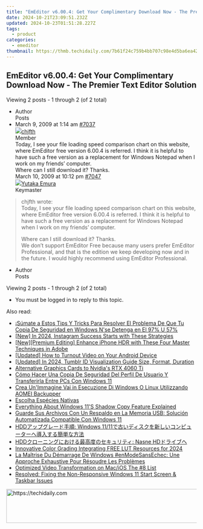```yaml
---
title: "EmEditor v6.00.4: Get Your Complimentary Download Now - The Premier Text Editor Solution"
date: 2024-10-21T23:09:51.232Z
updated: 2024-10-23T01:51:28.227Z
tags:
  - product
categories:
  - emeditor
thumbnail: https://thmb.techidaily.com/7b61f24c759b4bb707c98e4d5ba6ea429d7484a4ebc98b905ced6f7c4d8a2b63.jpg
---
```


## EmEditor v6.00.4: Get Your Complimentary Download Now - The Premier Text Editor Solution

Viewing 2 posts - 1 through 2 (of 2 total)

* Author  
Posts
* March 9, 2009 at 1:14 am [#7037](https://tools.techidaily.com/emeditor/products/)  
[![](https://secure.gravatar.com/avatar/8b0cab4b6072a9b0664f8d97be026201?s=80&d=identicon&r=g)chjfth](https://www.emeditor.com/forums/users/chjfth/ "View chjfth's profile")  
Member  
Today, I see your file loading speed comparison chart on this website, where EmEditor free version 6.00.4 is referred. I think it is helpful to have such a free version as a replacement for Windows Notepad when I work on my friends’ computer.  
 Where can I still download it? Thanks.  
March 10, 2009 at 10:12 pm [#7047](https://tools.techidaily.com/emeditor/products/)  
[![](https://secure.gravatar.com/avatar/a0a6377144ed3636f985d87303f65ed2?s=80&d=identicon&r=g)Yutaka Emura](https://www.emeditor.com/forums/users/yemura/ "View Yutaka Emura's profile")  
Keymaster  
> chjfth wrote:  
> Today, I see your file loading speed comparison chart on this website, where EmEditor free version 6.00.4 is referred. I think it is helpful to have such a free version as a replacement for Windows Notepad when I work on my friends’ computer.  
>  
> Where can I still download it? Thanks.  
 We don’t support EmEditor Free because many users prefer EmEditor Professional, and that is the edition we keep developing now and in the future. I would highly recommend using EmEditor Professional.
* Author  
Posts

Viewing 2 posts - 1 through 2 (of 2 total)

* You must be logged in to reply to this topic.

<ins class="adsbygoogle"
     style="display:block"
     data-ad-format="autorelaxed"
     data-ad-client="ca-pub-7571918770474297"
     data-ad-slot="1223367746"></ins>

<ins class="adsbygoogle"
     style="display:block"
     data-ad-client="ca-pub-7571918770474297"
     data-ad-slot="8358498916"
     data-ad-format="auto"
     data-full-width-responsive="true"></ins>

<span class="atpl-alsoreadstyle">Also read:</span>
<div><ul>
<li><a href="https://win-marvelous.techidaily.com/sumate-a-estos-tips-y-tricks-para-resolver-el-problema-de-que-tu-copia-de-seguridad-en-windows-nse-detenga-en-el-97-u-57/"><u>¡Súmate a Estos Tips Y Tricks Para Resolver El Problema De Que Tu Copia De Seguridad en Windows N'se Detenga en El 97% U 57%</u></a></li>
<li><a href="https://instagram-clips.techidaily.com/new-in-2024-instagram-success-starts-with-these-strategies/"><u>[New] In 2024, Instagram Success Starts with These Strategies</u></a></li>
<li><a href="https://fox-hovers.techidaily.com/new-premium-editing-enhance-iphone-hdr-with-these-four-master-techniques-in-adobe/"><u>[New][Premium Editing] Enhance iPhone HDR with These Four Master Techniques in Adobe</u></a></li>
<li><a href="https://some-techniques.techidaily.com/updated-how-to-turnout-video-on-your-android-device/"><u>[Updated] How to Turnout Video on Your Android Device</u></a></li>
<li><a href="https://facebook-clips.techidaily.com/updated-in-2024-tumblr-id-visualization-guide-size-format-duration/"><u>[Updated] In 2024, Tumblr ID Visualization Guide Size, Format, Duration</u></a></li>
<li><a href="https://games-able.techidaily.com/alternative-graphics-cards-to-nvidias-rtx-4060-ti/"><u>Alternative Graphics Cards to Nvidia's RTX 4060 Ti</u></a></li>
<li><a href="https://win-best.techidaily.com/como-hacer-una-copia-de-seguridad-del-perfil-de-usuario-y-transferirla-entre-pcs-con-windows-11/"><u>Cómo Hacer Una Copia De Seguridad Del Perfil De Usuario Y Transferirla Entre PCs Con Windows 11</u></a></li>
<li><a href="https://win-best.techidaily.com/crea-unimmagine-vai-in-esecuzione-di-windows-o-linux-utilizzando-aomei-backupper/"><u>Crea Un'Immagine Vai in Esecuzione Di Windows O Linux Utilizzando AOMEI Backupper</u></a></li>
<li><a href="https://tech-revival.techidaily.com/escolha-especies-nativas/"><u>Escolha Espécies Nativas</u></a></li>
<li><a href="https://win-best.techidaily.com/everything-about-windows-11s-shadow-copy-feature-explained/"><u>Everything About Windows 11'S Shadow Copy Feature Explained</u></a></li>
<li><a href="https://win-best.techidaily.com/guarde-sus-archivos-con-un-respaldo-en-la-memoria-usb-solucion-automatizada-compatible-con-windows-11/"><u>Guarde Sus Archivos Con Un Respaldo en La Memoria USB: Solución Automatizada Compatible Con Windows 11</u></a></li>
<li><a href="https://win-best.techidaily.com/hdd-windows-1111/"><u>HDDアップグレード手順: Windows 11/11で古いディスクを新しいコンピューターへ導入する簡単な方法</u></a></li>
<li><a href="https://win-best.techidaily.com/hdd-nasne-hd/"><u>HDDクローニングにおける最高度のセキュリティ: Nasne HDドライブへ</u></a></li>
<li><a href="https://some-techniques.techidaily.com/innovative-color-grading-integrating-free-lut-resources-for-2024/"><u>Innovative Color Grading Integrating FREE LUT Resources for 2024</u></a></li>
<li><a href="https://win-best.techidaily.com/la-maitrise-du-demarrage-de-windows-enmodesansechec-une-approche-exhaustive-pour-resoudre-les-problemes/"><u>La Maîtrise Du Démarrage De Windows #enModeSansEchec: Une Approche Exhaustive Pour Résoudre Les Problèmes</u></a></li>
<li><a href="https://extra-lessons.techidaily.com/optimized-video-transformation-on-macios-the-8-list/"><u>Optimized Video Transformation on Mac/iOS The #8 List</u></a></li>
<li><a href="https://win-best.techidaily.com/resolved-fixing-the-non-responsive-windows-11-start-screen-and-taskbar-issues/"><u>Resolved: Fixing the Non-Responsive Windows 11 Start Screen & Taskbar Issues</u></a></li>
</ul></div>

<!-- affiliate ads begin -->
<a href="https://aligracehair.sjv.io/c/5597632/1975807/19272" target="_top" id="1975807">
  <img src="//a.impactradius-go.com/display-ad/19272-1975807" border="0" alt="https://techidaily.com" width="728" height="90"/>
</a>
<img height="0" width="0" src="https://aligracehair.sjv.io/i/5597632/1975807/19272" style="position:absolute;visibility:hidden;" border="0" />
<!-- affiliate ads end -->

